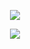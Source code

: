 <p align="center"><img src="https://img.shields.io/travis-ci/kaola-fed/megalo.svg?branch=feature_megalo&style=for-the-badge"></p>

<p align="center"><img src="https://haitao.nos.netease.com/222d2a49-b9fe-4d95-aa61-074d910f0087.jpg"></p>